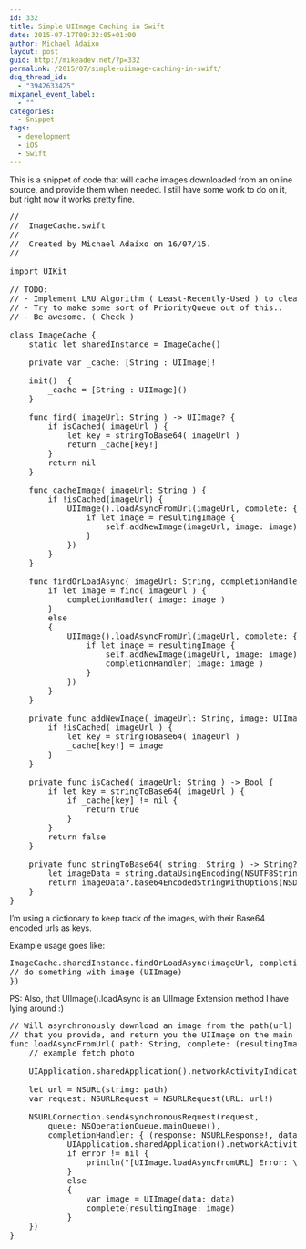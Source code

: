 ```yaml
---
id: 332
title: Simple UIImage Caching in Swift
date: 2015-07-17T09:32:05+01:00
author: Michael Adaixo
layout: post
guid: http://mikeadev.net/?p=332
permalink: /2015/07/simple-uiimage-caching-in-swift/
dsq_thread_id:
  - "3942633425"
mixpanel_event_label:
  - ""
categories:
  - Snippet
tags:
  - development
  - iOS
  - Swift
---
```

This is a snippet of code that will cache images downloaded from an online source, and provide them when needed. I still have some work to do on it, but right now it works pretty fine.

<pre class="EnlighterJSRAW" data-enlighter-language="c" data-enlighter-theme="" data-enlighter-highlight="" data-enlighter-linenumbers="" data-enlighter-lineoffset="" data-enlighter-title="" data-enlighter-group="">//
//  ImageCache.swift
//
//  Created by Michael Adaixo on 16/07/15.
//

import UIKit

// TODO:
// - Implement LRU Algorithm ( Least-Recently-Used ) to clear unused images from memory
// - Try to make some sort of PriorityQueue out of this..
// - Be awesome. ( Check )

class ImageCache {
    static let sharedInstance = ImageCache()
    
    private var _cache: [String : UIImage]!
    
    init()  {
        _cache = [String : UIImage]()
    }
    
    func find( imageUrl: String ) -&gt; UIImage? {
        if isCached( imageUrl ) {
            let key = stringToBase64( imageUrl )
            return _cache[key!]
        }
        return nil
    }
    
    func cacheImage( imageUrl: String ) {
        if !isCached(imageUrl) {
            UIImage().loadAsyncFromUrl(imageUrl, complete: { (resultingImage) -&gt; Void in
                if let image = resultingImage {
                    self.addNewImage(imageUrl, image: image)
                }
            })
        }
    }
    
    func findOrLoadAsync( imageUrl: String, completionHandler: ( image: UIImage! ) -&gt; Void ) {
        if let image = find( imageUrl ) {
            completionHandler( image: image )
        }
        else
        {
            UIImage().loadAsyncFromUrl(imageUrl, complete: { (resultingImage) -&gt; Void in
                if let image = resultingImage {
                    self.addNewImage(imageUrl, image: image)
                    completionHandler( image: image )
                }
            })
        }
    }
    
    private func addNewImage( imageUrl: String, image: UIImage ) {
        if !isCached( imageUrl ) {
            let key = stringToBase64( imageUrl )
            _cache[key!] = image
        }
    }
    
    private func isCached( imageUrl: String ) -&gt; Bool {
        if let key = stringToBase64( imageUrl ) {
            if _cache[key] != nil {
                return true
            }
        }
        return false
    }
    
    private func stringToBase64( string: String ) -&gt; String? {
        let imageData = string.dataUsingEncoding(NSUTF8StringEncoding, allowLossyConversion: false)
        return imageData?.base64EncodedStringWithOptions(NSDataBase64EncodingOptions.allZeros)
    }
}</pre>

I&#8217;m using a dictionary to keep track of the images, with their Base64 encoded urls as keys.

Example usage goes like:

<pre class="EnlighterJSRAW" data-enlighter-language="c" data-enlighter-theme="" data-enlighter-highlight="" data-enlighter-linenumbers="" data-enlighter-lineoffset="" data-enlighter-title="" data-enlighter-group="">ImageCache.sharedInstance.findOrLoadAsync(imageUrl, completionHandler: { (image) -> Void in
// do something with image (UIImage)
})</pre>

PS: Also, that UIImage().loadAsync is an UIImage Extension method I have lying around :)

<pre class="EnlighterJSRAW" data-enlighter-language="c" data-enlighter-theme="" data-enlighter-highlight="" data-enlighter-linenumbers="" data-enlighter-lineoffset="" data-enlighter-title="" data-enlighter-group="">// Will asynchronously download an image from the path(url)
// that you provide, and return you the UIImage on the main queue
func loadAsyncFromUrl( path: String, complete: (resultingImage: UIImage?) -> Void ) {
    // example fetch photo
   
    UIApplication.sharedApplication().networkActivityIndicatorVisible = true

    let url = NSURL(string: path)
    var request: NSURLRequest = NSURLRequest(URL: url!)

    NSURLConnection.sendAsynchronousRequest(request,
        queue: NSOperationQueue.mainQueue(),
        completionHandler: { (response: NSURLResponse!, data: NSData!, error: NSError!) -> Void in
            UIApplication.sharedApplication().networkActivityIndicatorVisible = false
            if error != nil {
                println("[UIImage.loadAsyncFromURL] Error: \(error)")
            }
            else
            {
                var image = UIImage(data: data)
                complete(resultingImage: image)
            }
    })
}</pre>
